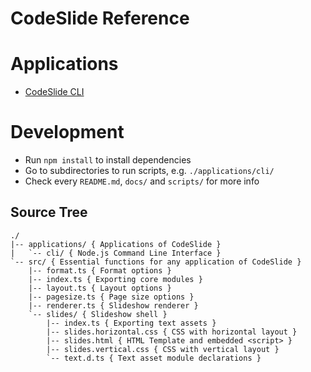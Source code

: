 # CodeSlide Reference

# Applications
- [CodeSlide CLI](https://github.com/AsherJingkongChen/codeslide/blob/main/applications/cli/docs/REFERENCE.md)

# Development
- Run `npm install` to install dependencies
- Go to subdirectories to run scripts, e.g. `./applications/cli/`
- Check every `README.md`, `docs/` and `scripts/` for more info

## Source Tree
```
./
|-- applications/ { Applications of CodeSlide }
|   `-- cli/ { Node.js Command Line Interface }
`-- src/ { Essential functions for any application of CodeSlide }
    |-- format.ts { Format options }
    |-- index.ts { Exporting core modules }
    |-- layout.ts { Layout options }
    |-- pagesize.ts { Page size options }
    |-- renderer.ts { Slideshow renderer }
    `-- slides/ { Slideshow shell }
        |-- index.ts { Exporting text assets }
        |-- slides.horizontal.css { CSS with horizontal layout }
        |-- slides.html { HTML Template and embedded <script> }
        |-- slides.vertical.css { CSS with vertical layout }
        `-- text.d.ts { Text asset module declarations }
```
